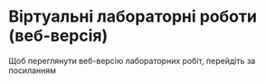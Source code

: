 # Віртуальні лабораторні роботи (веб-версія)
Щоб переглянути веб-версію лабораторних робіт, перейдіть за посиланням 
